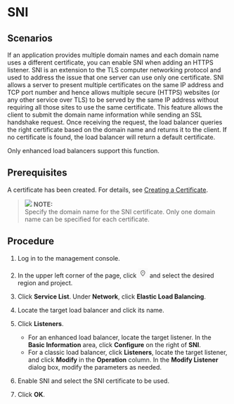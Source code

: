 # SNI<a name="EN-US_TOPIC_0161931359"></a>

## Scenarios<a name="section740719161315"></a>

If an application provides multiple domain names and each domain name uses a different certificate, you can enable SNI when adding an HTTPS listener. SNI is an extension to the TLS computer networking protocol and used to address the issue that one server can use only one certificate. SNI allows a server to present multiple certificates on the same IP address and TCP port number and hence allows multiple secure \(HTTPS\) websites \(or any other service over TLS\) to be served by the same IP address without requiring all those sites to use the same certificate. This feature allows the client to submit the domain name information while sending an SSL handshake request. Once receiving the request, the load balancer queries the right certificate based on the domain name and returns it to the client. If no certificate is found, the load balancer will return a default certificate.

Only enhanced load balancers support this function.

## Prerequisites<a name="section1392112210718"></a>

A certificate has been created. For details, see  [Creating a Certificate](creating-a-certificate.md).

>![](/images/icon-note.gif) **NOTE:**   
>Specify the domain name for the SNI certificate. Only one domain name can be specified for each certificate.  

## Procedure<a name="section61198541679"></a>

1.  Log in to the management console.
2.  In the upper left corner of the page, click  ![](figures/icon-region.png)  and select the desired region and project.
3.  Click  **Service List**. Under  **Network**, click  **Elastic Load Balancing**.

1.  Locate the target load balancer and click its name.
2.  Click  **Listeners**.
    -   For an enhanced load balancer, locate the target listener. In the  **Basic Information**  area, click  **Configure**  on the right of  **SNI**.
    -   For a classic load balancer, click  **Listeners**, locate the target listener, and click  **Modify**  in the  **Operation**  column. In the  **Modify Listener**  dialog box, modify the parameters as needed.

3.  Enable SNI and select the SNI certificate to be used.
4.  Click  **OK**.

